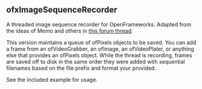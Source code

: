## ofxImageSequenceRecorder

A threaded image sequence recorder for OpenFrameworks. Adapted from the ideas of Memo and others in [this forum thread](http://forum.openframeworks.cc/index.php?topic=1687.0).

This version maintains a queue of ofPixels objects to be saved. You can add a frame from an ofVideoGrabber, an ofImage, an ofVideoPlater, or anything else that provides an ofPixels object. While the thread is recording, frames are saved off to disk in the same order they were added with sequential filenames based on the file prefix and format your provided.

See the included example for usage.

